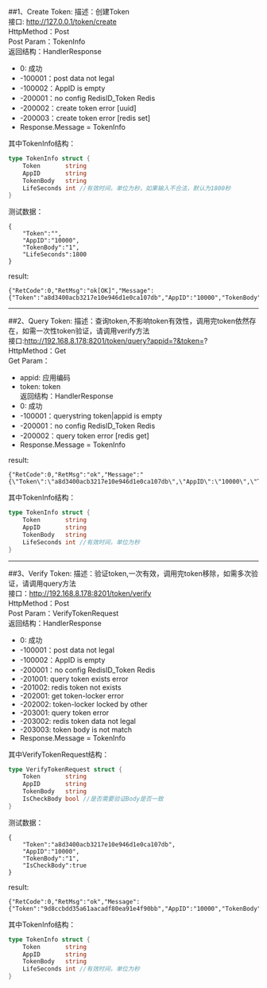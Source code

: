 ##1、Create Token:
描述：创建Token
<br>接口: http://127.0.0.1/token/create
<br>HttpMethod：Post
<br>Post Param：TokenInfo
<br>返回结构：HandlerResponse
* 0: 成功
* -100001：post data not legal
* -100002：AppID is empty
* -200001：no config RedisID_Token Redis
* -200002：create token error [uuid]
* -200003：create token error [redis set]
* Response.Message = TokenInfo

其中TokenInfo结构：
```go
type TokenInfo struct {
    Token       string
    AppID       string
    TokenBody   string
    LifeSeconds int //有效时间，单位为秒，如果输入不合法，默认为1800秒
}
```
测试数据：
```
{
    "Token":"",
    "AppID":"10000",
    "TokenBody":"1",
    "LifeSeconds":1800
}
```

result:
```
{"RetCode":0,"RetMsg":"ok[OK]","Message":{"Token":"a8d3400acb3217e10e946d1e0ca107db","AppID":"10000","TokenBody":"1","LifeSeconds":30}}
```

**************************************************************************************************

##2、Query Token:
描述：查询token,不影响token有效性，调用完token依然存在，如需一次性token验证，请调用verify方法
<br>接口:http://192.168.8.178:8201/token/query?appid=?&token=?
<br>HttpMethod：Get
<br>Get Param：
* appid: 应用编码
* token: token
<br>返回结构：HandlerResponse
* 0: 成功
* -100001：querystring token|appid is empty
* -200001：no config RedisID_Token Redis
* -200002：query token error [redis get]
* Response.Message = TokenInfo

result:
```
{"RetCode":0,"RetMsg":"ok","Message":"{\"Token\":\"a8d3400acb3217e10e946d1e0ca107db\",\"AppID\":\"10000\",\"TokenBody\":\"1\",\"LifeSeconds\":1800}"}
```
其中TokenInfo结构：
```go
type TokenInfo struct {
    Token       string
    AppID       string
    TokenBody   string
    LifeSeconds int //有效时间，单位为秒
}
```

**************************************************************************************************

##3、Verify Token:
描述：验证token,一次有效，调用完token移除，如需多次验证，请调用query方法
<br>接口：http://192.168.8.178:8201/token/verify
<br>HttpMethod：Post
<br>Post Param：VerifyTokenRequest
<br>返回结构：HandlerResponse
* 0: 成功
* -100001：post data not legal
* -100002：AppID is empty
* -200001：no config RedisID_Token Redis
* -201001: query token exists error
* -201002: redis token not exists
* -202001: get token-locker error
* -202002: token-locker locked by other
* -203001: query token error
* -203002: redis token data not legal
* -203003: token body is not match
* Response.Message = TokenInfo

其中VerifyTokenRequest结构：
```go
type VerifyTokenRequest struct {
    Token       string
    AppID       string
    TokenBody   string
    IsCheckBody bool //是否需要验证Body是否一致
}
```
测试数据：
```
{
    "Token":"a8d3400acb3217e10e946d1e0ca107db",
    "AppID":"10000",
    "TokenBody":"1",
    "IsCheckBody":true
}
```
result:
```
{"RetCode":0,"RetMsg":"ok","Message":{"Token":"9d8ccbdd35a61aacadf80ea91e4f90bb","AppID":"10000","TokenBody":"1","LifeSeconds":1800}}
```

其中TokenInfo结构：
```go
type TokenInfo struct {
    Token       string
    AppID       string
    TokenBody   string
    LifeSeconds int //有效时间，单位为秒
}
```
